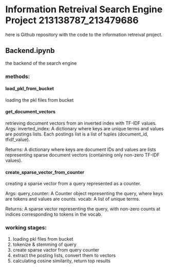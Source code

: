 # Information Retreival Search Engine Project 213138787_213479686
here is Github repository with the code to the information retreival project.
## Backend.ipynb
the backend of the search engine

### methods:

#### load_pkl_from_bucket
loading the pkl files from bucket
#### get_document_vectors
retrieving document vectors from an inverted index with TF-IDF values.
Args:
inverted_index: A dictionary where keys are unique terms and values are postings lists.
Each postings list is a list of tuples (document_id, tfidf_value).

Returns:
A dictionary where keys are document IDs and values are lists representing
sparse document vectors (containing only non-zero TF-IDF values).

#### create_sparse_vector_from_counter
creating a sparse vector from a query represented as a counter.

Args:
  query_counter: A Counter object representing the query, where keys are tokens and values are counts.
  vocab: A list of unique terms.

Returns:
  A sparse vector representing the query, with non-zero counts at indices corresponding to tokens in the vocab.

### working stages:
1) loading pkl files from bucket
2) tokenize & stemming of query
3) create sparse vactor from query counter
4) extract the posting lists, convert them to vectors
5) calculating cosine similarity, return top results
